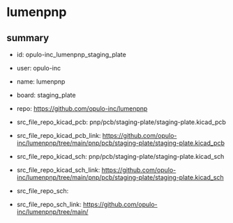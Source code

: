 # lumenpnp
 
## summary 
* id: opulo-inc_lumenpnp_staging_plate
* user: opulo-inc
* name: lumenpnp
* board: staging_plate
* repo: https://github.com/opulo-inc/lumenpnp
* src_file_repo_kicad_pcb: pnp/pcb/staging-plate/staging-plate.kicad_pcb
* src_file_repo_kicad_pcb_link: https://github.com/opulo-inc/lumenpnp/tree/main/pnp/pcb/staging-plate/staging-plate.kicad_pcb
* src_file_repo_kicad_sch: pnp/pcb/staging-plate/staging-plate.kicad_sch
* src_file_repo_kicad_sch_link: https://github.com/opulo-inc/lumenpnp/tree/main/pnp/pcb/staging-plate/staging-plate.kicad_sch

* src_file_repo_sch: 
* src_file_repo_sch_link: https://github.com/opulo-inc/lumenpnp/tree/main/






